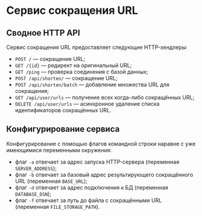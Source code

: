 # Сервис сокращения URL

## Сводное HTTP API
Сервис сокращения URL предоставляет следующие HTTP-хендлеры:
* `POST /` — сокращение URL;
* `GET /{id}` — редирект на оригинальный URL;
* `GET /ping` — проверка соединения с базой данных;
* `POST /api/shorten/` — сокращение URL;
* `POST /api/shorten/batch` — добавление множества URL для сокращения;
* `GET /api/user/urls` — получение всех когда-либо сокращённых URL;
* `DELETE /api/user/urls` — асинхронное удаление списка идентификаторов сокращённых URL.

## Конфигурирование сервиса
Конфигурирование с помощью флагов командной строки наравне с уже имеющимися переменными окружения:
* флаг `-a` отвечает за адрес запуска HTTP-сервера (переменная `SERVER_ADDRESS`);
* флаг `-b` отвечает за базовый адрес результирующего сокращённого URL (переменная `BASE_URL`);
* флаг `-d` отвечает за адрес подключения к БД (переменная `DATABASE_DSN`);
* флаг `-f` отвечает за путь до файла с сокращёнными URL (переменная `FILE_STORAGE_PATH`).
